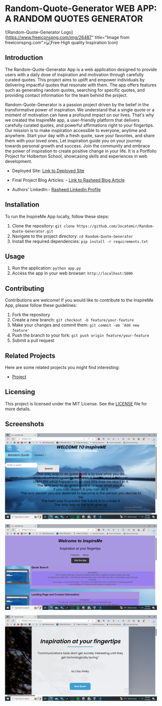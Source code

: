 # Random-Quote-Generator WEB APP: A RANDOM QUOTES GENERATOR

![Random-Quote-Generator Logo](https://www.freeiconspng.com/img/26487" title="Image from freeiconspng.com"><img src="https://www.freeiconspng.com/uploads/inspiration-icon-1.png" width="350" alt="Free High quality Inspiration Icon" /></a>)

## Introduction
The Random-Quote-Generator App is a web application designed to provide users with a daily dose of inspiration and motivation through carefully curated quotes. This project aims to uplift and empower individuals by delivering impactful quotes that resonate with them. The app offers features such as generating random quotes, searching for specific quotes, and providing contact information for the team behind the project.

Random-Quote-Generator is a passion project driven by the belief in the transformative power of inspiration.
We understand that a single quote or a moment of motivation can have a profound impact on our lives.
That's why we created the InspireMe app, a user-friendly platform that delivers carefully curated quotes,
and powerful affirmations right to your fingertips.
Our mission is to make inspiration accessible to everyone, anytime and anywhere.
Start your day with a fresh quote, save your favorites, and share them with your loved ones.
Let inspiration guide you on your journey towards personal growth and success.
Join the community and embrace the power of inspiration to create positive change in your life.
It is a Portfolio Project for Holberton School, showcasing skills and experiences in web development.


- Deployed Site: [Link to Deployed Site](https://project-production-106a.up.railway.app/)
- Final Project Blog Articles: - [Link to Rasheed Blog Article](https://www.linkedin.com/pulse/Random-Quote-Genarator-empowering-personal-growth-through-python-Rasheed-Saheed)
                               
- Authors' LinkedIn:- [Rasheed LinkedIn Profile](https://www.linkedin.com/in/Saheedrasheed)
                     


## Installation
To run the InspireMe App locally, follow these steps:

1. Clone the repository: `git clone https://github.com/Jocatemir/Random-Quote-Generator.git`
2. Navigate to the project directory: `cd Random-Quote-Generator`
3. Install the required dependencies: `pip install -r requirements.txt`

## Usage
1. Run the application: `python app.py`
2. Access the app in your web browser: `http://localhost:5000`

## Contributing
Contributions are welcome! If you would like to contribute to the InspireMe App, please follow these guidelines:

1. Fork the repository
2. Create a new branch: `git checkout -b feature/your-feature`
3. Make your changes and commit them: `git commit -am 'Add new feature'`
4. Push the branch to your fork: `git push origin feature/your-feature`
5. Submit a pull request

## Related Projects
Here are some related projects you might find interesting:

- [Project](https://Jocatemir.github.io/Project/)

## Licensing
This project is licensed under the MIT License. See the [LICENSE](LICENSE) file for more details.

## Screenshots
![Screenshot 1](static/images/Screenshot%203app.png)

![Screenshot 2](static/images/Screenshot%202app.png)

![Screenshot 2](static/images/Screenshot%205app.png)